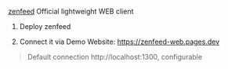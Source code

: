 [zenfeed](https://github.com/glidea/zenfeed) Official lightweight WEB client

1. Deploy zenfeed

2. Connect it via Demo Website: https://zenfeed-web.pages.dev
> Default connection http://localhost:1300, configurable
